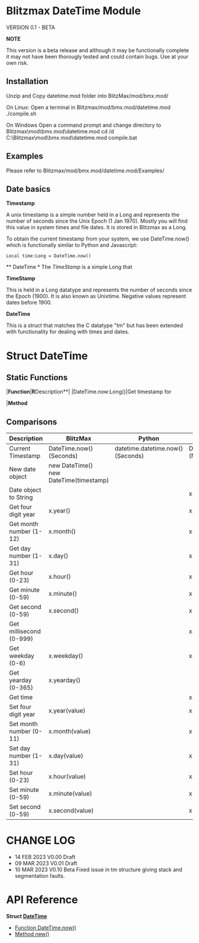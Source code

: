 # Blitzmax DateTime Module
VERSION 0.1 - BETA

**NOTE**

This version is a beta release and although it may be functionally complete it may not have been thorougly tested and could contain bugs.
Use at your own risk.
 
## Installation

Unzip and Copy datetime.mod folder into BlitzMax/mod/bmx.mod/

On Linux:
    Open a terminal in Blitzmax/mod/bmx.mod/datetime.mod
    ./compile.sh

On Windows
    Open a command prompt and change directory to Blitzmax\mod\bmx.mod\datetime.mod
    cd /d C:\Blitzmax\mod\bmx.mod\datetime.mod
    compile.bat

## Examples

Please refer to Blitzmax/mod/bmx.mod/datetime.mod/Examples/

## Date basics

**Timestamp**

A unix timestamp is a simple number held in a Long and represents the number of seconds since the Unix Epoch (1 Jan 1970). Mostly you will find this value in system times and file dates. It is stored in Blitzmax as a Long.

To obtain the current timestamp from your system, we use DateTime.now() which is functionally similar to Python and Javascript:

```Local time:Long = DateTime.now()``` 





** DateTime *
The *TimeStamp* is a simple Long that 

**TimeStamp**

This is held in a Long datatype and represents the number of seconds since the Epoch (1900). It is also known as Unixtime.
Negative values represent dates before 1900.

**DateTime**

This is a struct that matches the C datatype "tm" but has been extended with functionality for dealing with times and dates.

# Struct DateTime

## Static Functions
|**Function**|**R**Description**|
|DateTime.now:Long()|Get timestamp for

|**Method**


## Comparisons

|Description              |BlitzMax|Python|Javascript|
|-------------------------|----------------|------|----------|
| Current Timestamp       | DateTime.now()<br>(Seconds) | datetime.datetime.now()<br>(Seconds) | DateTime.now()<br>(Millisecs) | 
| New date object         | new DateTime()<br>new DateTime(timestamp) | | |new Date()<br>new Date(date string)<br>new Date(year,month)<br>new Date(year,month,day)<br>new Date(year,month,day,hours)<br>new Date(year,month,day,hours,minutes)<br>new Date(year,month,day,hours,minutes,seconds)<br>new Date(year,month,day,hours,minutes,seconds,ms)<br>new Date(milliseconds) |
| Date object to String   |             | | x.strftime(format) | x.toLocaleString()<br>x.toString() |
| Get four digit year     | x.year()    | | x.getFullYear() |
| Get month number (1-12) | x.month()   | | x.getMonth() |
| Get day number (1-31)   | x.day()     | | x.getDate() |
| Get hour (0-23)         | x.hour()    | | x.getHours() |
| Get minute (0-59)       | x.minute()  | | x.getMinutes() |
| Get second (0-59)       | x.second()  | | x.getSeconds()	|
| Get millisecond (0-999) |             | | x.getMilliseconds() |	
| Get weekday (0-6)       | x.weekday() | | x.getDay() |
| Get yearday (0-365)     | x.yearday() | |  |
| Get time                |             | | x.getTime() |
| Set four digit year     | x.year(value) | | x.setFullYear() |
| Set month number (0-11) | x.month(value)   | | x.getMonth() |
| Set day number (1-31)   | x.day(value)     | | x.getDate() |
| Set hour (0-23)         | x.hour(value)   | | x.getHours() |
| Set minute (0-59)       | x.minute(value) | | x.getMinutes() |
| Set second (0-59)       | x.second(value) | | x.getSeconds()	|

# CHANGE LOG

* 14 FEB 2023  V0.00  Draft
* 09 MAR 2023  V0.01  Draft
* 10 MAR 2023  V0.10  Beta   Fixed issue in tm structure giving stack and segmentation faults.

# API Reference

**Struct [DateTime][DateTime]**
* [Function DateTime.now()][DateTime.now]
* [Method new()][DateTime.new]

[DateTime]: (docs/DateTime.md) "Struct DateTime"
[DateTime.now]: (docs/DateTime_now.md) "DateTime.now()"
[DateTime.new]: https://github.com/blitzmaxmods/datetime.mod/docs/DateTime_new.md
